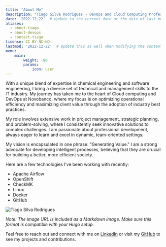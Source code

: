 ```yaml
---
title: "About Me"
description: "Tiago Silva Rodrigues - DevOps and Cloud Computing Professional"
date: '2022-12-22'  # Update to the current date or the date of last modification
aliases:
  - about-tiago
  - about-devops
  - contact-tiago
license: CC BY-NC-ND
lastmod: '2022-12-22'  # Update this as well when modifying the content
menu:
    main: 
        weight: -90
        params:
            icon: user
---
```


With a unique blend of expertise in chemical engineering and software engineering, I bring a diverse set of technical and management skills to the IT industry. My journey has taken me to the heart of Cloud computing and DevOps at Novobanco, where my focus is on optimizing operational efficiency and maximizing client value through the adoption of industry best practices.

My role involves extensive work in project management, strategic planning, and problem-solving, where I consistently seek innovative solutions to complex challenges. I am passionate about professional development, always eager to learn and excel in dynamic, team-oriented settings.

My vision is encapsulated in one phrase: "Generating Value." I am a strong advocate for developing intelligent processes, believing that they are crucial for building a better, more efficient society.

Here are a few technologies I've been working with recently:

- Apache Airflow
- OpenShift
- CheckMK
- Linux
- Docker
- GitHub

![Tiago Silva Rodrigues](https://media.licdn.com/dms/image/C5603AQFaNr8XTWeUGA/profile-displayphoto-shrink_800_800/0/1559701280006?e=1708560000&v=beta&t=PZG2-gSCZXay0S-_J9yE4O3yfNKjze6CNIOwSyxLZOA)

*Note: The image URL is included as a Markdown image. Make sure this format is compatible with your Hugo setup.*

Feel free to reach out and connect with me on [LinkedIn](https://www.linkedin.com/in/tiagosilvarodrigues) or visit my [GitHub](https://github.com/TiagoSRodrigues) to see my projects and contributions.
